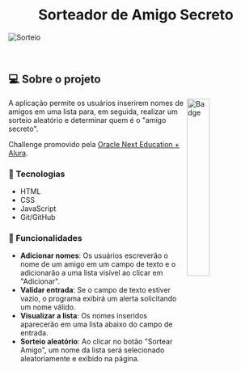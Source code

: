 <h1 align="center">Sorteador de Amigo Secreto</h1>

![Sorteio](https://github.com/user-attachments/assets/1b04ee5a-9592-4fa0-9496-1c3112f7854c)

<br>

## 💻 Sobre o projeto

<img src="https://github.com/user-attachments/assets/341b5752-22ea-4f34-a128-eceecf5842e7" width="30%" alt="Badge" title="Badge" align="right"/>

A aplicação permite os usuários inserirem nomes de amigos em uma lista para, em seguida, realizar um sorteio aleatório e determinar quem é o "amigo secreto".

Challenge promovido pela [Oracle Next Education + Alura](https://www.oracle.com/br/education/oracle-next-education/).

### 🚀 Tecnologias

- HTML
- CSS
- JavaScript
- Git/GitHub

### 📝 Funcionalidades

- **Adicionar nomes**: Os usuários escreverão o nome de um amigo em um campo de texto e o adicionarão a uma lista visível ao clicar em "Adicionar".
- **Validar entrada**: Se o campo de texto estiver vazio, o programa exibirá um alerta solicitando um nome válido.
- **Visualizar a lista**: Os nomes inseridos aparecerão em uma lista abaixo do campo de entrada.
- **Sorteio aleatório**: Ao clicar no botão "Sortear Amigo", um nome da lista será selecionado aleatoriamente e exibido na página.
